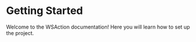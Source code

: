 # Getting Started

Welcome to the WSAction documentation! Here you will learn how to set up the project.
